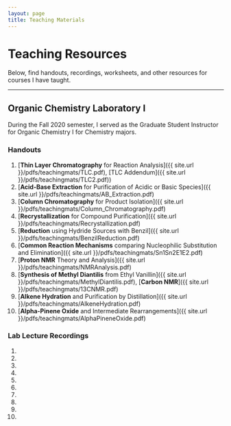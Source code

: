 ```yaml
---
layout: page
title: Teaching Materials
---
```



# Teaching Resources
Below, find handouts, recordings, worksheets, and other resources for courses I have taught.

---

## Organic Chemistry Laboratory I
During the Fall 2020 semester, I served as the Graduate Student Instructor for Organic Chemistry I for Chemistry majors.

### Handouts
1. [**Thin Layer Chromatography** for Reaction Analysis]({{ site.url }}/pdfs/teachingmats/TLC.pdf), [TLC Addendum]({{ site.url }}/pdfs/teachingmats/TLC2.pdf))
2. [**Acid-Base Extraction** for Purification of Acidic or Basic Species]({{ site.url }}/pdfs/teachingmats/AB_Extraction.pdf)
3. [**Column Chromatography** for Product Isolation]({{ site.url }}/pdfs/teachingmats/Column_Chromatography.pdf)
4. [**Recrystallization** for Compound Purification]({{ site.url }}/pdfs/teachingmats/Recrystallization.pdf)
5. [**Reduction** using Hydride Sources with Benzil]({{ site.url }}/pdfs/teachingmats/BenzilReduction.pdf)
6. [**Common Reaction Mechanisms** comparing Nucleophilic Substitution and Elimination]({{ site.url }}/pdfs/teachingmats/Sn1Sn2E1E2.pdf)
7. [**Proton NMR** Theory and Analysis]({{ site.url }}/pdfs/teachingmats/NMRAnalysis.pdf)
8. [**Synthesis of Methyl Diantilis** from Ethyl Vanillin]({{ site.url }}/pdfs/teachingmats/MethylDiantilis.pdf), [**Carbon NMR**]({{ site.url }}/pdfs/teachingmats/13CNMR.pdf)
9. [**Alkene Hydration** and Purification by Distillation]({{ site.url }}/pdfs/teachingmats/AlkeneHydration.pdf)
10. [**Alpha-Pinene Oxide** and Intermediate Rearrangements]({{ site.url }}/pdfs/teachingmats/AlphaPineneOxide.pdf)


### Lab Lecture Recordings
1.
2.
3.
4.
5.
6.
7.
8.
9.
10.
